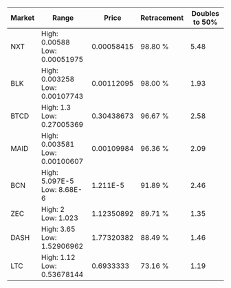 | Market | Range | Price| Retracement | Doubles to 50% |
| --- | --- | --- | --- | --- |
| NXT | High: 0.00588<br />Low: 0.00051975 | 0.00058415 | 98.80 % | 5.48 |
| BLK | High: 0.003258<br />Low: 0.00107743 | 0.00112095 | 98.00 % | 1.93 |
| BTCD | High: 1.3<br />Low: 0.27005369 | 0.30438673 | 96.67 % | 2.58 |
| MAID | High: 0.003581<br />Low: 0.00100607 | 0.00109984 | 96.36 % | 2.09 |
| BCN | High: 5.097E-5<br />Low: 8.68E-6 | 1.211E-5 | 91.89 % | 2.46 |
| ZEC | High: 2<br />Low: 1.023 | 1.12350892 | 89.71 % | 1.35 |
| DASH | High: 3.65<br />Low: 1.52906962 | 1.77320382 | 88.49 % | 1.46 |
| LTC | High: 1.12<br />Low: 0.53678144 | 0.6933333 | 73.16 % | 1.19 |
